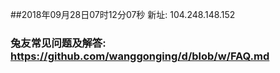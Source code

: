 ##2018年09月28日07时12分07秒 新址: 104.248.148.152
### 兔友常见问题及解答: https://github.com/wanggonging/d/blob/w/FAQ.md
